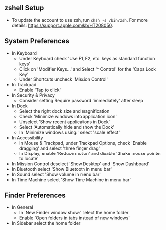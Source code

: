 ## zshell Setup

* To update the account to use zsh, run `chsh -s /bin/zsh`. For more details: https://support.apple.com/kb/HT208050.

## System Preferences

- In Keyboard
  - Under Keyboard check 'Use F1, F2, etc. keys as standard function keys'
  - Click on 'Modifier Keys...' and Select '^ Control' for the 'Caps Lock Key'
  - Under Shortcuts uncheck 'Mission Control'
- In Trackpad
  - Enable 'Tap to click'
- In Security & Privacy
  - Consider setting Require password 'immediately' after sleep
- In Dock
  - Select the right dock size and magnification
  - Check 'Minimize windows into application icon'
  - Unselect 'Show recent applications in Dock'
  - Select 'Automatically hide and show the Dock'
  - In 'Minimize windows using:' select 'scale effect'
- In Accessibility
  - In Mouse & Trackpad, under Trackpad Options, check 'Enable dragging' and select 'three finger drag'
  - In Display, enable 'Reduce motion' and disable 'Shake mouse pointer to locate'
- In Mission Control deselect 'Show Desktop' and 'Show Dashboard'
- In Bluetooth select 'Show Bluetooth in menu bar'
- In Sound select 'Show volume in menu bar'
- In Time Machine select 'Show Time Machine in menu bar'

## Finder Preferences

- In General
  - In 'New Finder window show:' select the home folder
  - Enable 'Open folders in tabs instead of new windows'
- In Sidebar select the home folder